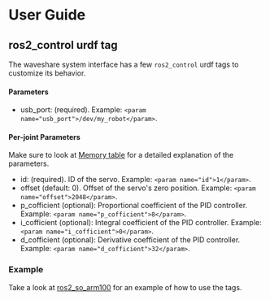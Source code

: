 # User Guide

## ros2_control urdf tag

The waveshare system interface has a few `ros2_control` urdf tags to customize its behavior.

#### Parameters

* usb_port: (required). Example: `<param name="usb_port">/dev/my_robot</param>`.

#### Per-joint Parameters

Make sure to look at [Memory table](https://docs.google.com/spreadsheets/d/1GVs7W1VS1PqdhA1nW-abeyAHhTUxKUdR/edit?gid=364516031#gid=364516031) for a detailed explanation of the parameters.

* id: (required). ID of the servo. Example: `<param name="id">1</param>`.
* offset (default: 0). Offset of the servo's zero position. Example: `<param name="offset">2048</param>`.
* p_cofficient (optional): Proportional coefficient of the PID controller. Example: `<param name="p_cofficient">8</param>`.
* i_cofficient (optional): Integral coefficient of the PID controller. Example: `<param name="i_cofficient">0</param>`.
* d_cofficient (optional): Derivative coefficient of the PID controller. Example: `<param name="d_cofficient">32</param>`.

### Example

Take a look at [ros2_so_arm100](https://github.com/JafarAbdi/ros2_so_arm100/blob/main/so_arm100_description/control/so_arm100.ros2_control.xacro) for an example of how to use the tags.
